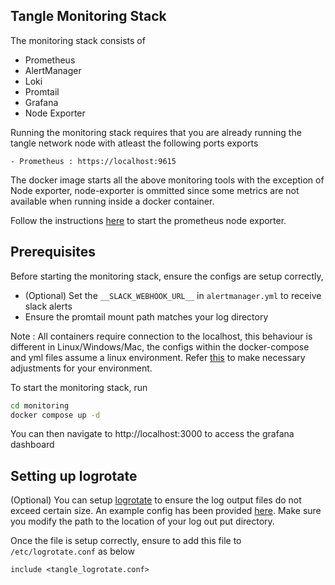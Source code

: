 ## Tangle Monitoring Stack

The monitoring stack consists of 
 - Prometheus
 - AlertManager
 - Loki
 - Promtail
 - Grafana
 - Node Exporter

 Running the monitoring stack requires that you are already running the tangle network node with atleast the following ports exports 

    - Prometheus : https://localhost:9615


The docker image starts all the above monitoring tools with the exception of Node exporter, node-exporter is ommitted since some metrics are not available when running inside a docker container.

Follow the instructions [here](https://prometheus.io/docs/guides/node-exporter/) to start the prometheus node exporter.

## Prerequisites

Before starting the monitoring stack, ensure the configs are setup correctly, 

 - (Optional) Set the `__SLACK_WEBHOOK_URL__` in `alertmanager.yml` to receive slack alerts
 - Ensure the promtail mount path matches your log directory

Note : All containers require connection to the localhost, this behaviour is different in Linux/Windows/Mac, the configs within the docker-compose and yml files assume a linux environment. Refer [this](https://stackoverflow.com/questions/24319662/from-inside-of-a-docker-container-how-do-i-connect-to-the-localhost-of-the-mach) to make necessary adjustments for your environment.

To start the monitoring stack, run

```bash
cd monitoring
docker compose up -d
```

You can then navigate to http://localhost:3000 to access the grafana dashboard

## Setting up logrotate

(Optional) You can setup [logrotate](https://linux.die.net/man/8/logrotate) to ensure the log output files do not exceed certain size. An example config has been provided [here](./tangle_logrotate.conf). Make sure you modify the path to the location of your log out put directory.

Once the file is setup correctly, ensure to add this file to `/etc/logrotate.conf` as below
```
include <tangle_logrotate.conf>
```

